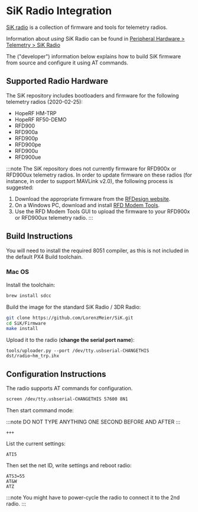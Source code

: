 # SiK Radio Integration

[SiK radio](https://github.com/LorenzMeier/SiK) is a collection of firmware and tools for telemetry radios.

Information about *using* SiK Radio can be found in [Peripheral Hardware > Telemetry > SiK Radio](../telemetry/sik_radio.md)

The ("developer") information below explains how to build SiK firmware from source and configure it using AT commands.

## Supported Radio Hardware

The SiK repository includes bootloaders and firmware for the following telemetry radios (2020-02-25):
- HopeRF HM-TRP
- HopeRF RF50-DEMO
- RFD900
- RFD900a
- RFD900p
- RFD900pe
- RFD900u
- RFD900ue

:::note
The SiK repository does not currently firmware for RFD900x or RFD900ux telemetry radios. In order to update firmware on these radios (for instance, in order to support MAVLink v2.0), the following process is suggested:

1. Download the appropriate firmware from the [RFDesign website](https://files.rfdesign.com.au/firmware/).
1. On a Windows PC, download and install [RFD Modem Tools](https://files.rfdesign.com.au/tools/).
1. Use the RFD Modem Tools GUI to upload the firmware to your RFD900x or RFD900ux telemetry radio.
:::

## Build Instructions

You will need to install the required 8051 compiler, as this is not included in the default PX4 Build toolchain.

### Mac OS

Install the toolchain:

```sh
brew install sdcc
```

Build the image for the standard SiK Radio / 3DR Radio:

```sh
git clone https://github.com/LorenzMeier/SiK.git
cd SiK/Firmware
make install
```

Upload it to the radio \(**change the serial port name**\):

```
tools/uploader.py --port /dev/tty.usbserial-CHANGETHIS dst/radio~hm_trp.ihx
```

## Configuration Instructions

The radio supports AT commands for configuration.

```sh
screen /dev/tty.usbserial-CHANGETHIS 57600 8N1
```

Then start command mode:

:::note DO
NOT TYPE ANYTHING ONE SECOND BEFORE AND AFTER
:::


```
+++
```

List the current settings:

```
ATI5
```

Then set the net ID, write settings and reboot radio:

```
ATS3=55
AT&W
ATZ
```

:::note
You might have to power-cycle the radio to connect it to the 2nd radio.
:::
